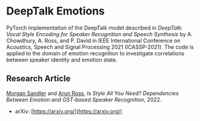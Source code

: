 DeepTalk Emotions
===============================

PyTorch implementation of the DeepTalk model described in *DeepTalk: Vocal Style Encoding for Speaker Recognition and Speech Synthesis* by A. Chowdhury, A. Ross, and P. David in IEEE International Conference on Acoustics, Speech and Signal Processing 2021 (ICASSP-2021). The code is applied to the domain of emotion recognition to investigate correlations between speaker identity and emotion state.

## Research Article

[Morgan Sandler](https://github.com/morganlee123) and [Arun Ross](http://www.cse.msu.edu/~rossarun/), *Is Style All You Need? Dependencies Between Emotion and GST-based Speaker Recognition*, 2022.

- arXiv: [https://arxiv.org/](https://arxiv.org/)
